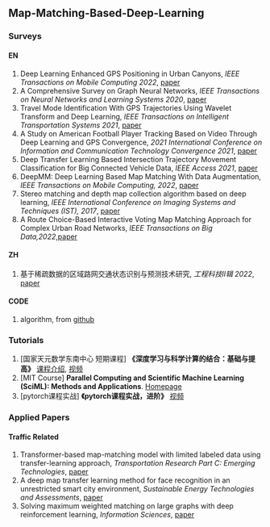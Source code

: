 ## Map-Matching-Based-Deep-Learning

### Surveys
#### EN
1. Deep Learning Enhanced GPS Positioning in Urban Canyons, *IEEE Transactions on Mobile Computing 2022*, [paper](https://ieeexplore.ieee.org/document/9896986)
2. A Comprehensive Survey on Graph Neural Networks, *IEEE Transactions on Neural Networks and Learning Systems 2020*, [paper](https://ieeexplore.ieee.org/abstract/document/9046288)
3. Travel Mode Identification With GPS Trajectories Using Wavelet Transform and Deep Learning, *IEEE Transactions on Intelligent Transportation Systems 2021*, [paper](https://ieeexplore.ieee.org/document/8947978)
4. A Study on American Football Player Tracking Based on Video Through Deep Learning and GPS Convergence, *2021 International Conference on Information and Communication Technology Convergence  2021*, [paper](https://ieeexplore.ieee.org/document/9621106)
5. Deep Transfer Learning Based Intersection Trajectory Movement Classification for Big Connected Vehicle Data, *IEEE Access  2021*, [paper](https://ieeexplore.ieee.org/document/9568928)
6. DeepMM: Deep Learning Based Map Matching With Data Augmentation, *IEEE Transactions on Mobile Computing, 2022*, [paper](https://ieeexplore.ieee.org/document/9288879)
7. Stereo matching and depth map collection algorithm based on deep learning, *IEEE International Conference on Imaging Systems and Techniques (IST), 2017*, [paper](https://ieeexplore.ieee.org/document/8261504)
8. A Route Choice-Based Interactive Voting Map Matching Approach for Complex Urban Road Networks, *IEEE Transactions on Big Data,2022*,[paper](https://www.computer.org/csdl/journal/bd/2022/05/09347692/1qWHcWcel8I)

#### ZH
1. 基于稀疏数据的区域路网交通状态识别与预测技术研究, *工程科技Ⅱ辑 2022*, [paper](https://kns.cnki.net/KCMS/detail/detail.aspx?dbname=CDFDLAST2022&filename=1021868718.nh)


#### CODE
1. algorithm, from [github](https://github.com/cyang-kth/fmm)


### Tutorials
1. [国家天元数学东南中心 短期课程] **《深度学习与科学计算的结合：基础与提高》** [课程介绍](http://tianyuan.xmu.edu.cn/cn/MiniCourses/637.html), [视频](https://www.bilibili.com/video/BV1B3411j7of/)
2. [MIT Course] **Parallel Computing and Scientific Machine Learning (SciML): Methods and Applications**. [Homepage](https://book.sciml.ai/)
3. [pytorch课程实战] **《pytorch课程实战，进阶》** [视频](https://www.bilibili.com/video/BV1id4y1i7C7/)


### Applied Papers

#### Traffic Related
1. Transformer-based map-matching model with limited labeled data using transfer-learning approach, *Transportation Research Part C: Emerging Technologies*, [paper](https://doi.org/10.1016/j.trc.2022.103668)
2. A deep map transfer learning method for face recognition in an unrestricted smart city environment, *Sustainable Energy Technologies and Assessments*, [paper](https://doi.org/10.1016/j.seta.2022.102207)
3. Solving maximum weighted matching on large graphs with deep reinforcement learning, *Information Sciences*, [paper](https://doi.org/10.1016/j.ins.2022.10.021)
